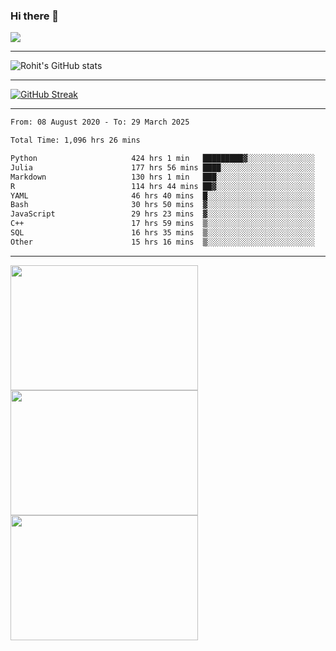 ### Hi there 👋

 ![](https://komarev.com/ghpvc/?username=RohitRathore1&color=blueviolet)

<hr/>

![Rohit's GitHub stats](https://github-readme-stats.vercel.app/api?username=RohitRathore1&show_icons=true&theme=transparent)

<hr/>

[![GitHub Streak](http://github-readme-streak-stats.herokuapp.com?user=RohitRathore1&theme=dark&mode=weekly)](https://git.io/streak-stats)

<hr/>

<!--START_SECTION:waka-->

```txt
From: 08 August 2020 - To: 29 March 2025

Total Time: 1,096 hrs 26 mins

Python                     424 hrs 1 min   █████████▓░░░░░░░░░░░░░░░   38.67 %
Julia                      177 hrs 56 mins ████░░░░░░░░░░░░░░░░░░░░░   16.23 %
Markdown                   130 hrs 1 min   ███░░░░░░░░░░░░░░░░░░░░░░   11.86 %
R                          114 hrs 44 mins ██▓░░░░░░░░░░░░░░░░░░░░░░   10.47 %
YAML                       46 hrs 40 mins  █░░░░░░░░░░░░░░░░░░░░░░░░   04.26 %
Bash                       30 hrs 50 mins  ▓░░░░░░░░░░░░░░░░░░░░░░░░   02.81 %
JavaScript                 29 hrs 23 mins  ▓░░░░░░░░░░░░░░░░░░░░░░░░   02.68 %
C++                        17 hrs 59 mins  ▒░░░░░░░░░░░░░░░░░░░░░░░░   01.64 %
SQL                        16 hrs 35 mins  ▒░░░░░░░░░░░░░░░░░░░░░░░░   01.51 %
Other                      15 hrs 16 mins  ▒░░░░░░░░░░░░░░░░░░░░░░░░   01.39 %
```

<!--END_SECTION:waka-->

<hr/>

<p>
  <img src="https://wakatime.com/share/@TeAmp0is0N/0205e68a-e5ed-48bf-b870-3c94c1fa77d3.svg" width="300" height="200">
  <img src="https://wakatime.com/share/@TeAmp0is0N/3935ee43-08a3-493e-8b95-60c1f9204b15.svg" width="300" height="200">
  <img src="https://wakatime.com/share/@TeAmp0is0N/8717aacc-7340-44e0-abb1-987dc9823fcd.svg" width="300" height="200">
</p>





